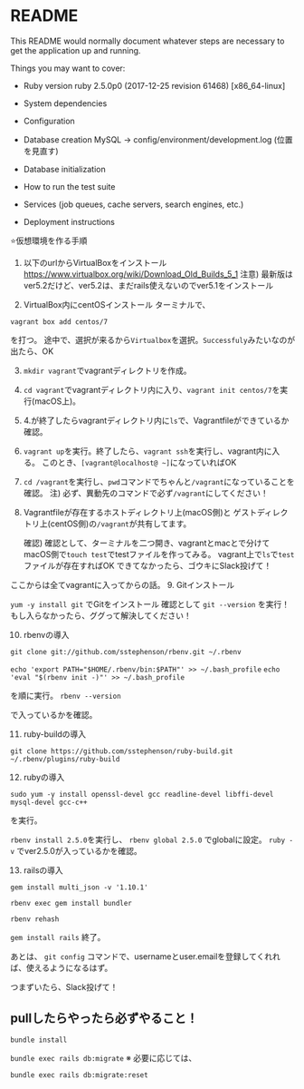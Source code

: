 # README

This README would normally document whatever steps are necessary to get the
application up and running.

Things you may want to cover:

* Ruby version
ruby 2.5.0p0 (2017-12-25 revision 61468) [x86_64-linux]

* System dependencies

* Configuration

* Database creation
MySQL -> config/environment/development.log (位置を見直す)

* Database initialization

* How to run the test suite

* Services (job queues, cache servers, search engines, etc.)

* Deployment instructions

⭐️仮想環境を作る手順

1. 以下のurlからVirtualBoxをインストール
https://www.virtualbox.org/wiki/Download_Old_Builds_5_1
注意) 最新版はver5.2だけど、ver5.2は、まだrails使えないのでver5.1をインストール

2. VirtualBox内にcentOSインストール
ターミナルで、

``
    vagrant box add centos/7
``

を打つ。
途中で、選択が来るから`Virtualbox`を選択。`Successfuly`みたいなのが出たら、OK

3. `mkdir vagrant`でvagrantディレクトリを作成。

4. `cd vagrant`でvagrantディレクトリ内に入り、`vagrant init centos/7`を実行(macOS上)。

5. 4.が終了したらvagrantディレクトリ内に`ls`で、Vagrantfileができているか確認。

6. `vagrant up`を実行。終了したら、`vagrant ssh`を実行し、vagrant内に入る。
   このとき、`[vagrant@localhost@ ~]`になっていればOK

7. `cd /vagrant`を実行し、`pwd`コマンドでちゃんと`/vagrant`になっていることを確認。
注) 必ず、異動先のコマンドで必ず`/vagrant`にしてください！

8. Vagrantfileが存在するホストディレクトリ上(macOS側)と
   ゲストディレクトリ上(centOS側)の`/vagrant`が共有してます。

   確認) 確認として、ターミナルを二つ開き、vagrantとmacとで分けてmacOS側で`touch test`でtestファイルを作ってみる。
      vagrant上で`ls`で`test`ファイルが存在すればOK
      できてなかったら、ゴウキにSlack投げて！

ここからは全てvagrantに入ってからの話。
9. Gitインストール

  ``
  yum -y install git
  ``
  でGitをインストール
   確認として
   ``
   git --version
   ``
   を実行！　
   もし入らなかったら、ググって解決してください！

10. rbenvの導入

  ``
  git clone git://github.com/sstephenson/rbenv.git ~/.rbenv
  ``

  ``
  echo 'export PATH="$HOME/.rbenv/bin:$PATH"' >> ~/.bash_profile
  ``
  ``
  echo 'eval "$(rbenv init -)"' >> ~/.bash_profile
  ``

  を順に実行。
  ``
  rbenv --version
  ``

  で入っているかを確認。

11. ruby-buildの導入

  ``
  git clone https://github.com/sstephenson/ruby-build.git ~/.rbenv/plugins/ruby-build
  ``

12. rubyの導入

  ``
  sudo yum -y install openssl-devel gcc readline-devel libffi-devel mysql-devel gcc-c++
  ``

  を実行。

  ``
  rbenv install 2.5.0
  ``を実行し、
  ``
  rbenv global 2.5.0
  ``
  でglobalに設定。
  ``
  ruby -v
  ``
  でver2.5.0が入っているかを確認。

13. railsの導入

  ``
  gem install multi_json -v '1.10.1'
  ``

  ``
  rbenv exec gem install bundler
  ``

  ``
  rbenv rehash
  ``

  ``
  gem install rails
  ``
  終了。

  あとは、
  ``git config``
  コマンドで、usernameとuser.emailを登録してくれれば、使えるようになるはず。

  つまずいたら、Slack投げて！

## pullしたらやったら必ずやること！
``
bundle install
``

``
bundle exec rails db:migrate
``
※ 必要に応じては、

``
bundle exec rails db:migrate:reset
``
